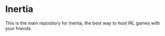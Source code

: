 # Inertia

This is the main repository for Inertia, the best way to host IRL games with your friends.